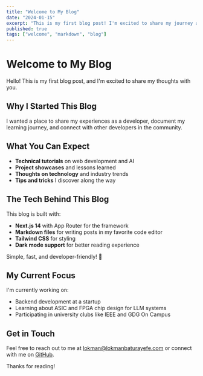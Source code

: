 ```yaml
---
title: "Welcome to My Blog"
date: "2024-01-15"
excerpt: "This is my first blog post! I'm excited to share my journey as a software developer."
published: true
tags: ["welcome", "markdown", "blog"]
---
```


# Welcome to My Blog

Hello! This is my first blog post, and I'm excited to share my thoughts with you.

## Why I Started This Blog

I wanted a place to share my experiences as a developer, document my learning journey, and connect with other developers in the community.

## What You Can Expect

- **Technical tutorials** on web development and AI
- **Project showcases** and lessons learned
- **Thoughts on technology** and industry trends
- **Tips and tricks** I discover along the way

## The Tech Behind This Blog

This blog is built with:

- **Next.js 14** with App Router for the framework
- **Markdown files** for writing posts in my favorite code editor
- **Tailwind CSS** for styling
- **Dark mode support** for better reading experience

Simple, fast, and developer-friendly! 🚀

## My Current Focus

I'm currently working on:

- Backend development at a startup
- Learning about ASIC and FPGA chip design for LLM systems
- Participating in university clubs like IEEE and GDG On Campus

## Get in Touch

Feel free to reach out to me at [lokman@lokmanbaturayefe.com](mailto:lokman@lokmanbaturayefe.com) or connect with me on [GitHub](https://github.com/lokicik).

Thanks for reading!
